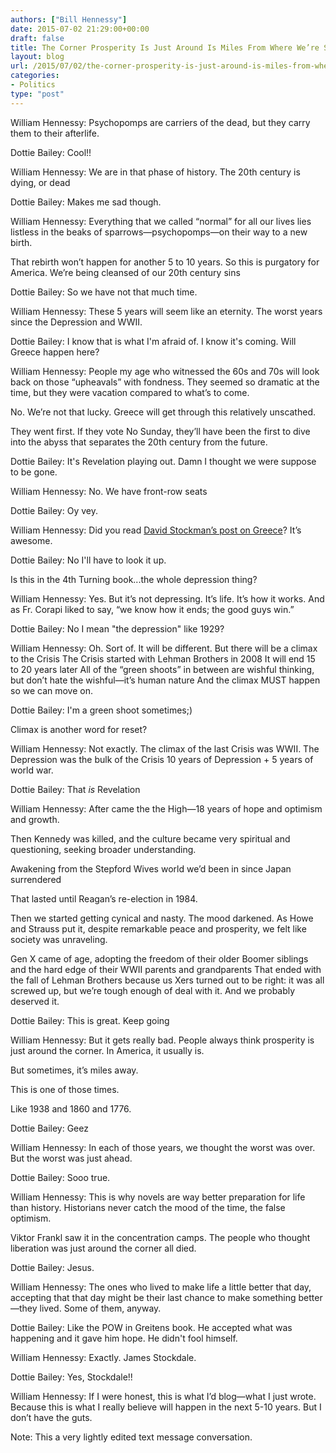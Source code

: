 ```yaml
---
authors: ["Bill Hennessy"]
date: 2015-07-02 21:29:00+00:00
draft: false
title: The Corner Prosperity Is Just Around Is Miles From Where We’re Standing
layout: blog
url: /2015/07/02/the-corner-prosperity-is-just-around-is-miles-from-where-youre-standing/
categories:
- Politics
type: "post"
---
```


William Hennessy:   Psychopomps are carriers of the dead, but they carry them to their afterlife.

Dottie Bailey:  Cool!!

William Hennessy:   We are in that phase of history. The 20th century is dying, or dead

Dottie Bailey:  Makes me sad though.

William Hennessy:   Everything that we called “normal” for all our lives lies listless in the beaks of sparrows—psychopomps—on their way to a new birth.

That rebirth won’t happen for another 5 to 10 years. So this is purgatory for America. We’re being cleansed of our 20th century sins

Dottie Bailey:  So we have not that much time.

William Hennessy:   These 5 years will seem like an eternity.   The worst years since the Depression and WWII.

Dottie Bailey:  I know that is what I'm afraid of. I know it's coming.  Will Greece happen here?

William Hennessy:   People my age who witnessed the 60s and 70s will look back on those “upheavals” with fondness. They seemed so dramatic at the time, but they were vacation compared to what’s to come.

No. We’re not that lucky. Greece will get through this relatively unscathed.

They went first. If they vote No Sunday, they’ll have been the first to dive into the abyss that separates the 20th century from the future.

Dottie Bailey:  It's Revelation playing out. Damn I thought we were suppose to be gone.

William Hennessy:   No. We have front-row seats

Dottie Bailey:  Oy vey.

William Hennessy:   Did you read [David Stockman’s post on Greece](https://davidstockmanscontracorner.com/good-on-you-alexis-tsipras-part-1/)? It’s awesome.

Dottie Bailey:  No I'll have to look it up.

Is this in the 4th Turning book...the whole depression thing?

William Hennessy:   Yes. But it’s not depressing. It’s life. It’s how it works. And as Fr. Corapi liked to say, “we know how it ends; the good guys win.”

Dottie Bailey:  No I mean "the depression" like 1929?

William Hennessy:   Oh. Sort of. It will be different. But there will be a climax to the Crisis The Crisis started with Lehman Brothers in 2008 It will end 15 to 20 years later    All of the “green shoots” in between are wishful thinking, but don’t hate the wishful—it’s human nature And the climax MUST happen so we can move on.

Dottie Bailey:  I'm a green shoot sometimes;)

Climax is another word for reset?

William Hennessy:   Not exactly. The climax of the last Crisis was WWII. The Depression was the bulk of the Crisis  10 years of Depression + 5 years of world war.

Dottie Bailey:  That _is_ Revelation

William Hennessy:   After came the the High—18 years of hope and optimism and growth.

Then Kennedy was killed, and  the culture became very spiritual and questioning, seeking broader understanding.

Awakening from the Stepford Wives world we’d been in since Japan surrendered

That lasted until Reagan’s re-election in 1984.

Then we started getting cynical and nasty. The mood darkened. As Howe and Strauss put it, despite remarkable peace and prosperity, we felt like society was unraveling.

Gen X came of age, adopting the freedom of their older Boomer siblings and the hard edge of their WWII parents and grandparents That ended with the fall of Lehman Brothers because us Xers turned out to be right: it was all screwed up, but we’re tough enough of deal with it. And we probably deserved it.

Dottie Bailey:  This is great. Keep going

William Hennessy:   But it gets really bad. People always think prosperity is just around the corner. In America, it usually is.

But sometimes, it’s miles away.

This is one of those times.

Like 1938 and 1860 and 1776.

Dottie Bailey:  Geez

William Hennessy:   In each of those years, we thought the worst was over. But the worst was just ahead.

Dottie Bailey:  Sooo true.

William Hennessy:   This is why novels are way better preparation for life than history. Historians never catch the mood of the time, the false optimism.

Viktor Frankl saw it in the concentration camps. The people who thought liberation was just around the corner all died.

Dottie Bailey:  Jesus.

William Hennessy:   The ones who lived to make life a little better that day, accepting that that day might be their last chance to make something better—they lived.   Some of them, anyway.

Dottie Bailey:  Like the POW in Greitens book. He accepted what was happening and it gave him hope. He didn't fool himself.

William Hennessy:   Exactly. James Stockdale.

Dottie Bailey:  Yes, Stockdale!!

William Hennessy:   If I were honest, this is what I’d blog—what I just wrote. Because this is what I really believe will happen in the next 5-10 years. But I don’t have the guts.

Note: This a very lightly edited text message conversation.
